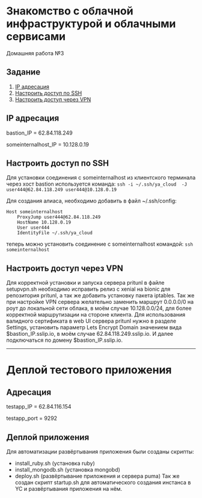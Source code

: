 # Знакомство с облачной инфраструктурой и облачными сервисами
Домашняя работа №3

## Задание
1. [IP адресация](#chapter-0)
2. [Настроить доступ по SSH](#chapter-1)
3. [Настроить доступ через VPN](#chapter-2)

<a id="chapter-0"></a>
## IP адресация

bastion_IP = 62.84.118.249

someinternalhost_IP = 10.128.0.19

<a id="chapter-1"></a>
## Настроить доступ по SSH

Для установки соединения с someinternalhost из клиентского терминала через хост bastion используется команда:
```ssh -i ~/.ssh/ya_cloud  -J user444@62.84.118.249 user444@10.128.0.19```

Для создания алиаса, необходимо добавить в файл ~/.ssh/config:
```
Host someinternalhost
    ProxyJump user444@62.84.118.249
    HostName 10.128.0.19
    User user444
    IdentityFile ~/.ssh/ya_cloud
```
теперь можно установить соединение с someinternalhost командой:
```ssh someinternalhost```

<a id="chapter-2"></a>
## Настроить доступ через VPN

Для корректной установки и запуска сервера pritunl в файле setupvpn.sh необходимо исправить релиз с xenial на bionic для репозитория pritunl, а так же добавить установку пакета iptables.
Так же при настройке VPN сервера желательно заменить маршрут 0.0.0.0/0 на роут до локальной сети облака, в моём случае 10.128.0.0/24, для более корректной маршрутизации на стороне клиента.
Для использования валидного сертификата в web UI сервера pritunl нужно в разделе Settings, установить параметр Lets Encrypt Domain значением вида $bastion_IP.sslip.io, в моём случае 62.84.118.249.sslip.io.
И далее подключаться по домену $bastion_IP.sslip.io.

---

# Деплой тестового приложения

## Адресация

testapp_IP = 62.84.116.154

testapp_port = 9292

## Деплой приложения
Для автоматизации развёртывания приложения были созданы скрипты:
- install_ruby.sh (установка ruby)
- install_mongodb.sh (установка mongobd)
- deploy.sh (развёртывание приложения и сервера puma)
Так же создан скрипт startup.sh для автоматического создания инстанса в YC и развёртывания приложения на нём.
